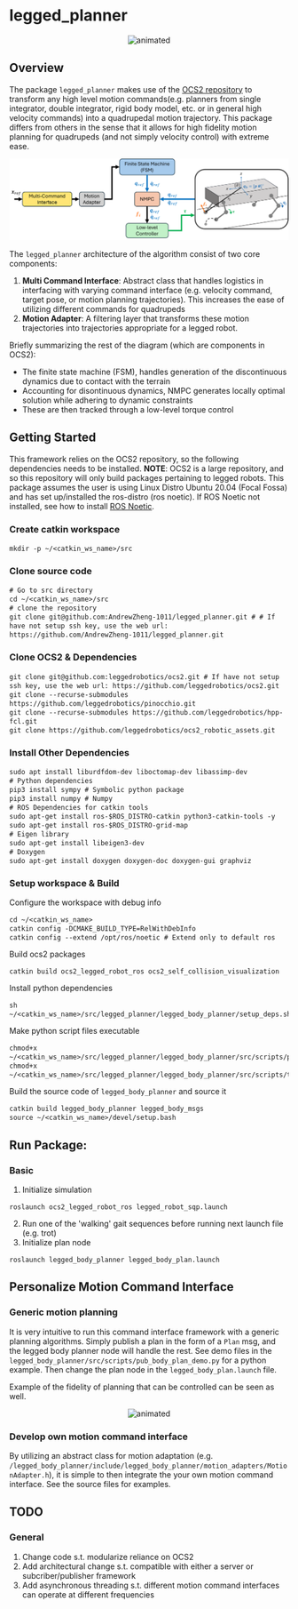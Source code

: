# legged_planner
<p align="center">
  <img src="docs/anybotics_legged_planner.gif" alt="animated" />
</p>


## Overview
The package `legged_planner` makes use of the [OCS2 repository](https://github.com/leggedrobotics/ocs2) to transform any high level motion commands(e.g. planners from single integrator, double integrator, rigid body model, etc. or in general high velocity commands)  into a quadrupedal motion trajectory.
This package differs from others in the sense that it allows for high fidelity motion planning for quadrupeds (and not simply velocity control) with extreme ease. 

<p align="center">
  <img src="docs/motion_command_interface_module.png"/>
</p>

The `legged_planner` architecture of the algorithm consist of two core components:
1. **Multi Command Interface**: Abstract class that handles logistics in interfacing with varying command interface (e.g. velocity command, target pose, or motion planning trajectories). This increases the ease of utilizing different commands for quadrupeds
2. **Motion Adapter**: A filtering layer that transforms these motion trajectories into trajectories appropriate for a legged robot.

Briefly summarizing the rest of the diagram (which are components in OCS2):
- The finite state machine (FSM), handles generation of the discontinuous dynamics due to contact with the terrain
- Accounting for disontinuous dynamics, NMPC generates locally optimal solution while adhering to dynamic constraints
- These are then tracked through a low-level torque control

## Getting Started
This framework relies on the OCS2 repository, so the following dependencies needs to be installed. **NOTE**: OCS2 is a large repository, and so this repository will only build packages pertaining to legged robots. This package assumes the user is using Linux Distro Ubuntu 20.04 (Focal Fossa) and has set up/installed the ros-distro (ros noetic). If ROS Noetic not installed, see how to install [ROS Noetic](http://wiki.ros.org/noetic/Installation/Ubuntu).

### Create catkin workspace
```
mkdir -p ~/<catkin_ws_name>/src
```

### Clone source code ###
```
# Go to src directory
cd ~/<catkin_ws_name>/src
# clone the repository
git clone git@github.com:AndrewZheng-1011/legged_planner.git # # If have not setup ssh key, use the web url: https://github.com/AndrewZheng-1011/legged_planner.git
```

### Clone OCS2 & Dependencies ###
```
git clone git@github.com:leggedrobotics/ocs2.git # If have not setup ssh key, use the web url: https://github.com/leggedrobotics/ocs2.git
git clone --recurse-submodules https://github.com/leggedrobotics/pinocchio.git
git clone --recurse-submodules https://github.com/leggedrobotics/hpp-fcl.git
git clone https://github.com/leggedrobotics/ocs2_robotic_assets.git
```

### Install Other Dependencies ###
```
sudo apt install liburdfdom-dev liboctomap-dev libassimp-dev
# Python dependencies
pip3 install sympy # Symbolic python package
pip3 install numpy # Numpy
# ROS Dependencies for catkin tools
sudo apt-get install ros-$ROS_DISTRO-catkin python3-catkin-tools -y
sudo apt-get install ros-$ROS_DISTRO-grid-map
# Eigen library
sudo apt-get install libeigen3-dev
# Doxygen
sudo apt-get install doxygen doxygen-doc doxygen-gui graphviz
```

### Setup workspace & Build ###
Configure the workspace with debug info
```
cd ~/<catkin_ws_name>
catkin config -DCMAKE_BUILD_TYPE=RelWithDebInfo
catkin config --extend /opt/ros/noetic # Extend only to default ros
```

Build ocs2 packages
```
catkin build ocs2_legged_robot_ros ocs2_self_collision_visualization
```

Install python dependencies
```
sh ~/<catkin_ws_name>/src/legged_planner/legged_body_planner/setup_deps.sh
```

Make python script files executable
```
chmod+x ~/<catkin_ws_name>/src/legged_planner/legged_body_planner/src/scripts/pub_body_plan_demo.py
chmod+x ~/<catkin_ws_name>/src/legged_planner/legged_body_planner/src/scripts/traj_pub_demo.py
```

Build the source code of `legged_body_planner` and source it
```
catkin build legged_body_planner legged_body_msgs
source ~/<catkin_ws_name>/devel/setup.bash
```

## Run Package:

### Basic
1. Initialize simulation
```
roslaunch ocs2_legged_robot_ros legged_robot_sqp.launch
```

2. Run one of the 'walking' gait sequences before running next launch file (e.g. trot)
3. Initialize plan node
```
roslaunch legged_body_planner legged_body_plan.launch
```

## Personalize Motion Command Interface
### Generic motion planning
It is very intuitive to run this command interface framework with a generic planning algorithms. Simply publish a plan in the form of a `Plan` msg, and the legged body planner node will handle the rest. See demo files in the `legged_body_planner/src/scripts/pub_body_plan_demo.py` for a python example. Then change the plan node in the `legged_body_plan.launch` file.

Example of the fidelity of planning that can be controlled can be seen as well.

<p align="center">
  <img src="docs/legged_planner_wack_back.gif" alt="animated"/>
</p>

### Develop own motion command interface
By utilizing an abstract class for motion adaptation (e.g. `/legged_body_planner/include/legged_body_planner/motion_adapters/MotionAdapter.h`), it is simple to then integrate the your own motion command interface. See the source files for examples. 

## TODO
### General
1. Change code s.t. modularize reliance on OCS2
2. Add architectural change s.t. compatible with either a server or subcriber/publisher framework
3. Add asynchronous threading s.t. different motion command interfaces can operate at different frequencies
